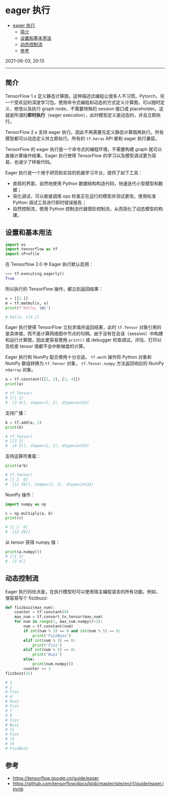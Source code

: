 # eager 执行

- [eager 执行](#eager-执行)
  - [简介](#简介)
  - [设置和基本用法](#设置和基本用法)
  - [动态控制流](#动态控制流)
  - [参考](#参考)

2021-06-03, 20:13
***

## 简介

TensorFlow 1.x 定义静态计算图，这种描述式编程让很多人不习惯。Pytorch，另一个受欢迎的深度学习包，使用命令式编程和动态的方式定义计算图，可以随时定义、修改以及执行 graph node，不需要特殊的 session 接口或 placeholder。这就是所谓的**即时执行**（eager execution），此时模型定义是动态的，并且立即执行。

TensorFlow 2.x 支持 eager 执行。因此不再需要先定义静态计算图再执行。所有模型都可以动态定义并立即执行。所有的 `tf.keras` API 都和 eager 执行兼容。

TensorFlow 的 eager 执行是一个命令式的编程环境，不需要构建 graph 就可以直接计算操作结果。Eager 执行使得 TensorFlow 的学习以及模型调试更为容易，也减少了样板代码。

Eager 执行是一个用于研究和实验的机器学习平台，提供了如下工具：

- 直观的界面，自然地使用 Python 数据结构构造代码，快速迭代小型模型和数据；
- 简化调试，可以直接调用 ops 检查正在运行的模型并测试更改。使用标准 Python 调试工具进行即时错误报告；
- 自然控制流，使用 Python 控制流代替图形控制流，从而简化了动态模型的构建。

## 设置和基本用法

```py
import os
import tensorflow as tf
import cProfile
```

在 Tensorflow 2.0 中 Eager 执行默认启用：

```py
>>> tf.executing_eagerly()
True
```

所以执行的 TensorFlow 操作，都立刻返回结果：

```python
x = [[2.]]
m = tf.matmul(x, x)
print(f'hello, {m}')

# hello, [[4.]]
```

Eager 执行使得 TensorFlow 立刻求值并返回结果，此时 `tf.Tensor` 对象引用的是具体值，而不是计算网络图中节点的句柄。由于没有在会话（session）中构建和运行计算图，因此更容易使用 `print()` 或 debugger 检查调试。评估、打印以及检查 tensor 值都不会中断梯度的计算。

Eager 执行和 NumPy 配合使用十分合适。 `tf.math` 操作将 Python 对象和 NumPy 数组转换为 `tf.Tensor` 对象， `tf.Tensor.numpy` 方法返回响应的 NumPy `ndarray` 对象。

```python
a = tf.constant([[1, 2], [3, 4]])
print(a)

# tf.Tensor(
# [[1 2]
#  [3 4]], shape=(2, 2), dtype=int32)
```

支持广播：

```python
b = tf.add(a, 1)
print(b)

# tf.Tensor(
# [[2 3]
#  [4 5]], shape=(2, 2), dtype=int32)
```

支持运算符重载：

```python
print(a*b)

# tf.Tensor(
# [[ 2  6]
#  [12 20]], shape=(2, 2), dtype=int32)
```

NumPy 操作：

```python
import numpy as np

c = np.multiply(a, b)
print(c)

# [[ 2  6]
#  [12 20]]
```

从 tensor 获得 numpy 值：

```python
print(a.numpy())
# [[1 2]
#  [3 4]]
```

## 动态控制流

Eager 执行的优点是，在执行模型时可以使用宿主编程语言的所有功能。例如，很容易写个 fizzbuzz:

```python
def fizzbuzz(max_num):
    counter = tf.constant(0)
    max_num = tf.convert_to_tensor(max_num)
    for num in range(1, max_num.numpy()+1):
        num = tf.constant(num)
        if int(num % 3) == 0 and int(num % 5) == 0:
            print('FizzBuzz')
        elif int(num % 3) == 0:
            print('Fizz')
        elif int(num % 5) == 0:
            print('Buzz')
        else:
            print(num.numpy())
        counter += 1
fizzbuzz(15)

# 1
# 2
# Fizz
# 4
# Buzz
# Fizz
# 7
# 8
# Fizz
# Buzz
# 11
# Fizz
# 13
# 14
# FizzBuzz
```

## 参考

- https://tensorflow.google.cn/guide/eager
- https://github.com/tensorflow/docs/blob/master/site/en/r1/guide/eager.ipynb
